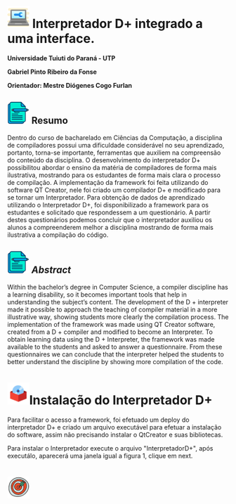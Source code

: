 <h1><img src="https://github.com/GabrielPRDF/TCC_Interpretador/blob/master/Documentos/Icons/interpretador.png" height="50" width="50"> <b>Interpretador D+ integrado a uma interface.</b></h1>

**Universidade Tuiuti do Paraná - UTP**

**Gabriel Pinto Ribeiro da Fonse**

**Orientador: Mestre Diógenes Cogo Furlan**


<h2><img src="https://github.com/GabrielPRDF/TCC_Interpretador/blob/master/Documentos/Icons/resumo.png" height="50" width="50"> <b>Resumo</b></h2>

Dentro do curso de bacharelado em Ciências da Computação, a disciplina de compiladores possui uma dificuldade considerável no seu aprendizado, portanto, torna-se
importante, ferramentas que auxiliem na compreensão do conteúdo da disciplina. O
desenvolvimento do interpretador D+ possibilitou abordar o ensino da matéria de compiladores de forma mais ilustrativa, mostrando para os estudantes de forma mais clara
o processo de compilação. A implementação da framework foi feita utilizando do software QT Creator, nele foi criado um compilador D+ e modificado para se tornar um
Interpretador. Para obtenção de dados de aprendizado utilizando o Interpretador D+,
foi disponibilizado a framework para os estudantes e solicitado que respondessem a
um questionário. A partir destes questionários podemos concluir que o interpretador
auxiliou os alunos a compreenderem melhor a disciplina mostrando de forma mais
ilustrativa a compilação do código.

<h2><img src="https://github.com/GabrielPRDF/TCC_Interpretador/blob/master/Documentos/Icons/resumo.png" height="50" width="50"> <b><i>Abstract</i></b></h2>

Within the bachelor’s degree in Computer Science, a compiler discipline has a learning
disability, so it becomes important tools that help in understanding the subject’s content.
The development of the D + interpreter made it possible to approach the teaching
of compiler material in a more illustrative way, showing students more clearly the
compilation process. The implementation of the framework was made using QT Creator
software, created from a D + compiler and modified to become an Interpreter. To
obtain learning data using the D + Interpreter, the framework was made available to
the students and asked to answer a questionnaire. From these questionnaires we can
conclude that the interpreter helped the students to better understand the discipline by
showing more compilation of the code.

<h1><img src="https://github.com/GabrielPRDF/TCC_Interpretador/blob/master/Documentos/Icons/instala%C3%A7%C3%A3o.png" height="50" width="50"><b>Instalação do Interpretador D+</b></h1>

Para facilitar o acesso a framework, foi efetuado um deploy do interpretador D+ e criado um arquivo executável para efetuar a instalação do software, assim não precisando instalar o QtCreator e suas bibliotecas.
  
Para instalar o Interpretador execute o arquivo "InterpretadorD+", após executálo, aparecerá uma janela igual a figura 1, clique em next.


<h1><img src="https://github.com/GabrielPRDF/TCC_Interpretador/blob/master/Documentos/Icons/objetivo.png" height="50" width="50"></h1>
